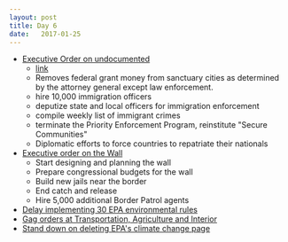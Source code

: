 ```yaml
---
layout: post
title: Day 6
date:   2017-01-25
---
```


* [Executive Order on undocumented](https://www.whitehouse.gov/the-press-office/2017/01/25/presidential-executive-order-enhancing-public-safety-interior-united)
  * [link](http://www.reuters.com/article/us-usa-trump-comey-idUSKBN1581WM)
  * Removes federal grant money from sanctuary cities as determined by the attorney general except law enforcement.
  * hire 10,000 immigration officers
  * deputize state and local officers for immigration enforcement
  * compile weekly list of immigrant crimes
  * terminate the Priority Enforcement Program, reinstitute "Secure Communities"
  * Diplomatic efforts to force countries to repatriate their nationals
* [Executive order on the Wall](https://www.whitehouse.gov/the-press-office/2017/01/25/executive-order-border-security-and-immigration-enforcement-improvements)  
  * Start designing and planning the wall
  * Prepare congressional budgets for the wall
  * Build new jails near the border
  * End catch and release
  * Hire 5,000 additional Border Patrol agents
* [Delay implementing 30 EPA environmental rules](https://www.bostonglobe.com/news/politics/2017/01/24/trump-bans-epa-employees-from-updating-public-via-press-social-media/Anr90pkwhavC2kzK8pwsyK/story.html) 
* [Gag orders at Transportation, Agriculture and Interior](https://www.bostonglobe.com/news/politics/2017/01/24/trump-bans-epa-employees-from-updating-public-via-press-social-media/Anr90pkwhavC2kzK8pwsyK/story.html)
* [Stand down on deleting EPA's climate change page](https://insideepa.com/daily-news/trump-epa-stand-down-now-website-climate-data-removal-plans)
